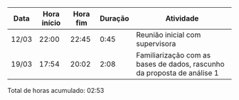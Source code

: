 | Data  | Hora início | Hora fim | Duração | Atividade |
| ----- | ----------- | -------- | ------- | --------- |
| 12/03 | 22:00       | 22:45    | 0:45    | Reunião inicial com supervisora |
| 19/03 | 17:54       | 20:02    | 2:08    | Familiarização com as bases de dados, rascunho da proposta de análise 1 |

Total de horas acumulado: 02:53
